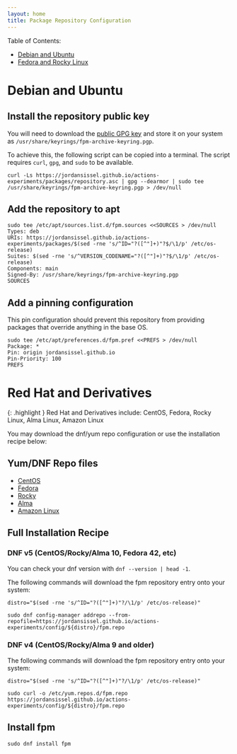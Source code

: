 ```yaml
---
layout: home
title: Package Repository Configuration
---
```


Table of Contents:

* [Debian and Ubuntu](#debian-and-ubuntu)
* [Fedora and Rocky Linux](#fedora-and-rocky-linux)

# Debian and Ubuntu

## Install the repository public key

You will need to download the [public GPG key](packages/repository.asc) and store it on your system as `/usr/share/keyrings/fpm-archive-keyring.pgp`.

To achieve this, the following script can be copied into a terminal. The script requires `curl`, `gpg`, and `sudo` to be available.

```
curl -Ls https://jordansissel.github.io/actions-experiments/packages/repository.asc | gpg --dearmor | sudo tee /usr/share/keyrings/fpm-archive-keyring.pgp > /dev/null
```

## Add the repository to apt

```
sudo tee /etc/apt/sources.list.d/fpm.sources <<SOURCES > /dev/null
Types: deb
URIs: https://jordansissel.github.io/actions-experiments/packages/$(sed -rne 's/^ID="?([^"]+)"?$/\1/p' /etc/os-release)
Suites: $(sed -rne 's/^VERSION_CODENAME="?([^"]+)"?$/\1/p' /etc/os-release)
Components: main
Signed-By: /usr/share/keyrings/fpm-archive-keyring.pgp
SOURCES
```

## Add a pinning configuration

This pin configuration should prevent this repository from providing packages that override anything in the base OS.

```
sudo tee /etc/apt/preferences.d/fpm.pref <<PREFS > /dev/null
Package: *
Pin: origin jordansissel.github.io
Pin-Priority: 100
PREFS
```

# Red Hat and Derivatives

{: .highlight }
Red Hat and Derivatives include: CentOS, Fedora, Rocky Linux, Alma Linux, Amazon Linux

You may download the dnf/yum repo configuration or use the installation recipe below:

## Yum/DNF Repo files

* [CentOS](config/centos/fpm.repo)
* [Fedora](config/fedora/fpm.repo)
* [Rocky](config/rocky/fpm.repo)
* [Alma](config/almalinux/fpm.repo)
* [Amazon Linux](config/amzn/fpm.repo)

## Full Installation Recipe

### DNF v5 (CentOS/Rocky/Alma 10, Fedora 42, etc) 

You can check your dnf version with `dnf --version | head -1`.

The following commands will download the fpm repository entry onto your system:

```
distro="$(sed -rne 's/^ID="?([^"]+)"?/\1/p' /etc/os-release)"

sudo dnf config-manager addrepo --from-repofile=https://jordansissel.github.io/actions-experiments/config/${distro}/fpm.repo
```

### DNF v4 (CentOS/Rocky/Alma 9 and older)

The following commands will download the fpm repository entry onto your system:

```
distro="$(sed -rne 's/^ID="?([^"]+)"?/\1/p' /etc/os-release)"

sudo curl -o /etc/yum.repos.d/fpm.repo https://jordansissel.github.io/actions-experiments/config/${distro}/fpm.repo
```

## Install fpm


```
sudo dnf install fpm
```

